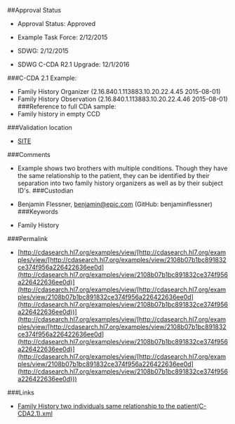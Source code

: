 ##Approval Status 

* Approval Status: Approved
* Example Task Force: 2/12/2015
* SDWG: 2/12/2015

* SDWG C-CDA R2.1 Upgrade: 12/1/2016    

###C-CDA 2.1 Example: 
 

* Family History Organizer (2.16.840.1.113883.10.20.22.4.45 2015-08-01)
* Family History Observation (2.16.840.1.113883.10.20.22.4.46 2015-08-01)
###Reference to full CDA sample:
* Family history in empty CCD


###Validation location

* [SITE](https://sitenv.org/c-cda-validator)


###Comments

* Example shows two brothers with multiple conditions. Though they have the same relationship to the patient, they can be identified by their separation into two family history organizers as well as by their subject ID's.
###Custodian

* Benjamin Flessner, benjamin@epic.com (GitHub: benjaminflessner)
###Keywords

* Family History

###Permalink 

* [http://cdasearch.hl7.org/examples/view/[http://cdasearch.hl7.org/examples/view/[http://cdasearch.hl7.org/examples/view/2108b07b1bc891832ce374f956a226422636ee0d](http://cdasearch.hl7.org/examples/view/2108b07b1bc891832ce374f956a226422636ee0d)](http://cdasearch.hl7.org/examples/view/[http://cdasearch.hl7.org/examples/view/2108b07b1bc891832ce374f956a226422636ee0d](http://cdasearch.hl7.org/examples/view/2108b07b1bc891832ce374f956a226422636ee0d))](http://cdasearch.hl7.org/examples/view/[http://cdasearch.hl7.org/examples/view/[http://cdasearch.hl7.org/examples/view/2108b07b1bc891832ce374f956a226422636ee0d](http://cdasearch.hl7.org/examples/view/2108b07b1bc891832ce374f956a226422636ee0d)](http://cdasearch.hl7.org/examples/view/[http://cdasearch.hl7.org/examples/view/2108b07b1bc891832ce374f956a226422636ee0d](http://cdasearch.hl7.org/examples/view/2108b07b1bc891832ce374f956a226422636ee0d)))

###Links 

* [Family History two individuals same relationship to the patient(C-CDA2.1).xml](https://github.com/HL7/C-CDA-Examples/tree/master/Family%20History/Family%20History%20two%20individuals%20same%20relationship%20to%20the%20patient/Family%20History%20two%20individuals%20same%20relationship%20to%20the%20patient%28C-CDA2.1%29.xml)
